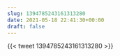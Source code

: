 ```yaml
---
slug: 1394785243161313280
date: 2021-05-18 22:41:30+00:00
draft: false
---
```


{{< tweet 1394785243161313280 >}}

